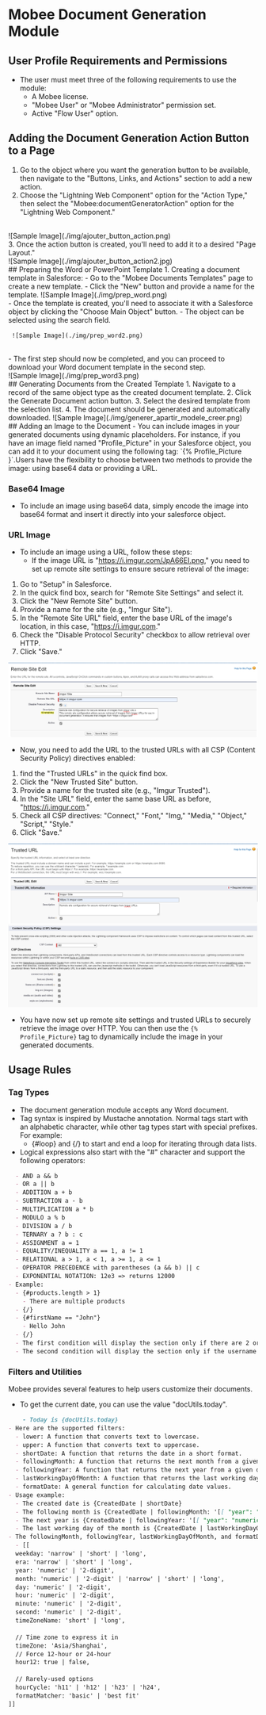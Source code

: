 # Mobee Document Generation Module

## User Profile Requirements and Permissions
- The user must meet three of the following requirements to use the module:
  - A Mobee license.
  - "Mobee User" or "Mobee Administrator" permission set.
  - Active "Flow User" option.

## Adding the Document Generation Action Button to a Page
1. Go to the object where you want the generation button to be available, then navigate to the "Buttons, Links, and Actions" section to add a new action.
2. Choose the "Lightning Web Component" option for the "Action Type," then select the "Mobee:documentGeneratorAction" option for the "Lightning Web Component."
<br />
   ![Sample Image](./img/ajouter_button_action.png)
<br />
3. Once the action button is created, you'll need to add it to a desired "Page Layout."
<br />
   ![Sample Image](./img/ajouter_button_action2.jpg)
<br />
## Preparing the Word or PowerPoint Template
1. Creating a document template in Salesforce:
   - Go to the "Mobee Documents Templates" page to create a new template.
   - Click the "New" button and provide a name for the template.
     ![Sample Image](./img/prep_word.png)
<br />
   - Once the template is created, you'll need to associate it with a Salesforce object by clicking the "Choose Main Object" button.
   - The object can be selected using the search field.
   
     ![Sample Image](./img/prep_word2.png)
<br />
   - The first step should now be completed, and you can proceed to download your Word document template in the second step.
<br />
     ![Sample Image](./img/prep_word3.png)
<br />
## Generating Documents from the Created Template
1. Navigate to a record of the same object type as the created document template.
2. Click the Generate Document action button.
3. Select the desired template from the selection list.
4. The document should be generated and automatically downloaded.
   ![Sample Image](./img/generer_apartir_modele_creer.png)
<br />
## Adding an Image to the Document
- You can include images in your generated documents using dynamic placeholders. For instance, if you have an image field named "Profile_Picture" in your Salesforce object, you can add it to your document using the following tag: `{% Profile_Picture }`.Users have the flexibility to choose between two methods to provide the image: using base64 data or providing a URL.

### Base64 Image
- To include an image using base64 data, simply encode the image into base64 format and insert it directly into your salesforce object.

### URL Image
- To include an image using a URL, follow these steps:
  + If the image URL is "https://i.imgur.com/JpA66EI.png," you need to set up remote site settings to ensure secure retrieval of the image:
1. Go to "Setup" in Salesforce.
2. In the quick find box, search for "Remote Site Settings" and select it.
3. Click the "New Remote Site" button.
4. Provide a name for the site (e.g., "Imgur Site").
5. In the "Remote Site URL" field, enter the base URL of the image's location, in this case, "https://i.imgur.com."
6. Check the "Disable Protocol Security" checkbox to allow retrieval over HTTP.
7. Click "Save."
  
![Sample Image](./img/remote_site.png)

  + Now, you need to add the URL to the trusted URLs with all CSP (Content Security Policy) directives enabled:
1. find the "Trusted URLs" in the quick find box.
2. Click the "New Trusted Site" button.
3. Provide a name for the trusted site (e.g., "Imgur Trusted").
4. In the "Site URL" field, enter the same base URL as before, "https://i.imgur.com."
5. Check all CSP directives: "Connect," "Font," "Img," "Media," "Object," "Script," "Style."
6. Click "Save."

![Sample Image](./img/trusted_url.png)
![Sample Image](./img/trusted_url2.png)

  + You have now set up remote site settings and trusted URLs to securely retrieve the image over HTTP. You can then use the `{% Profile_Picture}` tag to dynamically include the image in your generated documents.

## Usage Rules
### Tag Types
- The document generation module accepts any Word document.
- Tag syntax is inspired by Mustache annotation. Normal tags start with an alphabetic character, while other tag types start with special prefixes. For example:
  - {#loop} and {/} to start and end a loop for iterating through data lists.
- Logical expressions also start with the "#" character and support the following operators:

````md
  - AND a && b
  - OR a || b
  - ADDITION a + b
  - SUBTRACTION a - b
  - MULTIPLICATION a * b
  - MODULO a % b
  - DIVISION a / b
  - TERNARY a ? b : c
  - ASSIGNMENT a = 1
  - EQUALITY/INEQUALITY a == 1, a != 1
  - RELATIONAL a > 1, a < 1, a >= 1, a <= 1
  - OPERATOR PRECEDENCE with parentheses (a && b) || c
  - EXPONENTIAL NOTATION: 12e3 => returns 12000
- Example:
  - {#products.length > 1}
    - There are multiple products
  - {/}
  - {#firstName == "John"}
    - Hello John
  - {/}
  - The first condition will display the section only if there are 2 or more products.
  - The second condition will display the section only if the username is the string "John".
````

### Filters and Utilities
Mobee provides several features to help users customize their documents.
 - To get the current date, you can use the value "docUtils.today".
````md
    - Today is {docUtils.today}
- Here are the supported filters:
  - lower: A function that converts text to lowercase.
  - upper: A function that converts text to uppercase.
  - shortDate: A function that returns the date in a short format.
  - followingMonth: A function that returns the next month from a given date.
  - followingYear: A function that returns the next year from a given date.
  - lastWorkingDayOfMonth: A function that returns the last working day of the month from a given date.
  - formatDate: A general function for calculating date values.
- Usage example:
  - The created date is {CreatedDate | shortDate}
  - The following month is {CreatedDate | followingMonth: '[[ "year": "numeric", "month": "long" ]]'}
  - The next year is {CreatedDate | followingYear: '[[ "year": "numeric"]]'}
  - The last working day of the month is {CreatedDate | lastWorkingDayOfMonth}
- The followingMonth, followingYear, lastWorkingDayOfMonth, and formatDate functions accept the following formatting options:
  - [[
  weekday: 'narrow' | 'short' | 'long',
  era: 'narrow' | 'short' | 'long',
  year: 'numeric' | '2-digit',
  month: 'numeric' | '2-digit' | 'narrow' | 'short' | 'long',
  day: 'numeric' | '2-digit',
  hour: 'numeric' | '2-digit',
  minute: 'numeric' | '2-digit',
  second: 'numeric' | '2-digit',
  timeZoneName: 'short' | 'long',

  // Time zone to express it in
  timeZone: 'Asia/Shanghai',
  // Force 12-hour or 24-hour
  hour12: true | false,

  // Rarely-used options
  hourCycle: 'h11' | 'h12' | 'h23' | 'h24',
  formatMatcher: 'basic' | 'best fit'
]]
````